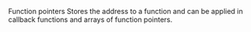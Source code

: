 Function pointers
Stores the address to a function and can be applied in callback functions and arrays of function pointers.

